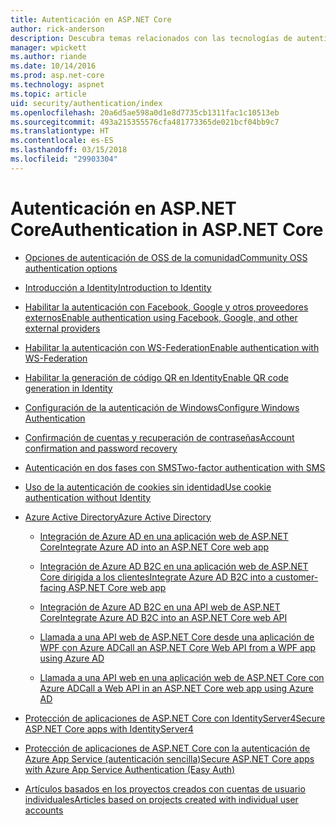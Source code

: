 ```yaml
---
title: Autenticación en ASP.NET Core
author: rick-anderson
description: Descubra temas relacionados con las tecnologías de autenticación de ASP.NET Core.
manager: wpickett
ms.author: riande
ms.date: 10/14/2016
ms.prod: asp.net-core
ms.technology: aspnet
ms.topic: article
uid: security/authentication/index
ms.openlocfilehash: 20a6d5ae598a0d1e8d7735cb1311fac1c10513eb
ms.sourcegitcommit: 493a215355576cfa481773365de021bcf04bb9c7
ms.translationtype: HT
ms.contentlocale: es-ES
ms.lasthandoff: 03/15/2018
ms.locfileid: "29903304"
---
```

# <a name="authentication-in-aspnet-core"></a><span data-ttu-id="52ae5-103">Autenticación en ASP.NET Core</span><span class="sxs-lookup"><span data-stu-id="52ae5-103">Authentication in ASP.NET Core</span></span>

* [<span data-ttu-id="52ae5-104">Opciones de autenticación de OSS de la comunidad</span><span class="sxs-lookup"><span data-stu-id="52ae5-104">Community OSS authentication options</span></span>](xref:security/authentication/community)

* [<span data-ttu-id="52ae5-105">Introducción a Identity</span><span class="sxs-lookup"><span data-stu-id="52ae5-105">Introduction to Identity</span></span>](xref:security/authentication/identity)

* [<span data-ttu-id="52ae5-106">Habilitar la autenticación con Facebook, Google y otros proveedores externos</span><span class="sxs-lookup"><span data-stu-id="52ae5-106">Enable authentication using Facebook, Google, and other external providers</span></span>](xref:security/authentication/social/index)

* [<span data-ttu-id="52ae5-107">Habilitar la autenticación con WS-Federation</span><span class="sxs-lookup"><span data-stu-id="52ae5-107">Enable authentication with WS-Federation</span></span>](xref:security/authentication/ws-federation)

* [<span data-ttu-id="52ae5-108">Habilitar la generación de código QR en Identity</span><span class="sxs-lookup"><span data-stu-id="52ae5-108">Enable QR code generation in Identity</span></span>](xref:security/authentication/identity-enable-qrcodes)

* [<span data-ttu-id="52ae5-109">Configuración de la autenticación de Windows</span><span class="sxs-lookup"><span data-stu-id="52ae5-109">Configure Windows Authentication</span></span>](xref:security/authentication/windowsauth)

* [<span data-ttu-id="52ae5-110">Confirmación de cuentas y recuperación de contraseñas</span><span class="sxs-lookup"><span data-stu-id="52ae5-110">Account confirmation and password recovery</span></span>](xref:security/authentication/accconfirm)

* [<span data-ttu-id="52ae5-111">Autenticación en dos fases con SMS</span><span class="sxs-lookup"><span data-stu-id="52ae5-111">Two-factor authentication with SMS</span></span>](xref:security/authentication/2fa)

* [<span data-ttu-id="52ae5-112">Uso de la autenticación de cookies sin identidad</span><span class="sxs-lookup"><span data-stu-id="52ae5-112">Use cookie authentication without Identity</span></span>](xref:security/authentication/cookie)

* [<span data-ttu-id="52ae5-113">Azure Active Directory</span><span class="sxs-lookup"><span data-stu-id="52ae5-113">Azure Active Directory</span></span>](xref:security/authentication/azure-active-directory/index)

  * [<span data-ttu-id="52ae5-114">Integración de Azure AD en una aplicación web de ASP.NET Core</span><span class="sxs-lookup"><span data-stu-id="52ae5-114">Integrate Azure AD into an ASP.NET Core web app</span></span>](https://azure.microsoft.com/documentation/samples/active-directory-dotnet-webapp-openidconnect-aspnetcore/)

  * [<span data-ttu-id="52ae5-115">Integración de Azure AD B2C en una aplicación web de ASP.NET Core dirigida a los clientes</span><span class="sxs-lookup"><span data-stu-id="52ae5-115">Integrate Azure AD B2C into a customer-facing ASP.NET Core web app</span></span>](xref:security/authentication/azure-ad-b2c)

  * [<span data-ttu-id="52ae5-116">Integración de Azure AD B2C en una API web de ASP.NET Core</span><span class="sxs-lookup"><span data-stu-id="52ae5-116">Integrate Azure AD B2C into an ASP.NET Core web API</span></span>](xref:security/authentication/azure-ad-b2c-webapi)

  * [<span data-ttu-id="52ae5-117">Llamada a una API web de ASP.NET Core desde una aplicación de WPF con Azure AD</span><span class="sxs-lookup"><span data-stu-id="52ae5-117">Call an ASP.NET Core Web API from a WPF app using Azure AD</span></span>](https://azure.microsoft.com/documentation/samples/active-directory-dotnet-native-aspnetcore/)

  * [<span data-ttu-id="52ae5-118">Llamada a una API web en una aplicación web de ASP.NET Core con Azure AD</span><span class="sxs-lookup"><span data-stu-id="52ae5-118">Call a Web API in an ASP.NET Core web app using Azure AD</span></span>](https://azure.microsoft.com/documentation/samples/active-directory-dotnet-webapp-webapi-openidconnect-aspnetcore/)

* [<span data-ttu-id="52ae5-119">Protección de aplicaciones de ASP.NET Core con IdentityServer4</span><span class="sxs-lookup"><span data-stu-id="52ae5-119">Secure ASP.NET Core apps with IdentityServer4</span></span>](http://docs.identityserver.io/en/release/)

* [<span data-ttu-id="52ae5-120">Protección de aplicaciones de ASP.NET Core con la autenticación de Azure App Service (autenticación sencilla)</span><span class="sxs-lookup"><span data-stu-id="52ae5-120">Secure ASP.NET Core apps with Azure App Service Authentication (Easy Auth)</span></span>](/azure/app-service/app-service-authentication-overview)

* [<span data-ttu-id="52ae5-121">Artículos basados en los proyectos creados con cuentas de usuario individuales</span><span class="sxs-lookup"><span data-stu-id="52ae5-121">Articles based on projects created with individual user accounts</span></span>](xref:security/authentication/individual)
